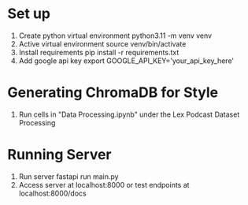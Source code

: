 # Set up
1. Create python virtual environment
    python3.11 -m venv venv
2. Active virtual environment
    source venv/bin/activate
3. Install requirements
    pip install -r requirements.txt
4. Add google api key
    export GOOGLE_API_KEY='your_api_key_here'
# Generating ChromaDB for Style
1. Run cells in "Data Processing.ipynb" under the Lex Podcast Dataset Processing
# Running Server
1. Run server
    fastapi run main.py
2. Access server at localhost:8000 or test endpoints at localhost:8000/docs